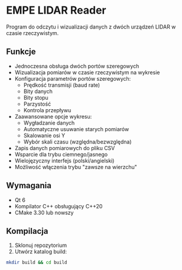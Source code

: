 # EMPE LIDAR Reader

Program do odczytu i wizualizacji danych z dwóch urządzeń LIDAR w czasie rzeczywistym.

## Funkcje

- Jednoczesna obsługa dwóch portów szeregowych 
- Wizualizacja pomiarów w czasie rzeczywistym na wykresie
- Konfiguracja parametrów portów szeregowych:
  - Prędkość transmisji (baud rate)
  - Bity danych
  - Bity stopu
  - Parzystość
  - Kontrola przepływu
- Zaawansowane opcje wykresu:
  - Wygładzanie danych
  - Automatyczne usuwanie starych pomiarów
  - Skalowanie osi Y
  - Wybór skali czasu (względna/bezwzględna)
- Zapis danych pomiarowych do pliku CSV
- Wsparcie dla trybu ciemnego/jasnego
- Wielojęzyczny interfejs (polski/angielski)
- Możliwość włączenia trybu "zawsze na wierzchu"

## Wymagania

- Qt 6
- Kompilator C++ obsługujący C++20
- CMake 3.30 lub nowszy

## Kompilacja

1. Sklonuj repozytorium
2. Utwórz katalog build:
```bash
mkdir build && cd build
